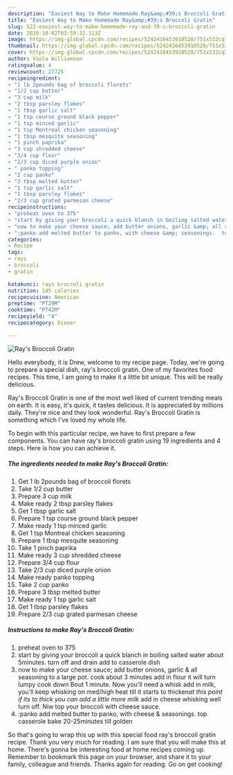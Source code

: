 ```yaml
---
description: "Easiest Way to Make Homemade Ray&amp;#39;s Broccoli Gratin"
title: "Easiest Way to Make Homemade Ray&amp;#39;s Broccoli Gratin"
slug: 522-easiest-way-to-make-homemade-ray-and-39-s-broccoli-gratin
date: 2020-10-02T03:59:32.113Z
image: https://img-global.cpcdn.com/recipes/5242416453910528/751x532cq70/rays-broccoli-gratin-recipe-main-photo.jpg
thumbnail: https://img-global.cpcdn.com/recipes/5242416453910528/751x532cq70/rays-broccoli-gratin-recipe-main-photo.jpg
cover: https://img-global.cpcdn.com/recipes/5242416453910528/751x532cq70/rays-broccoli-gratin-recipe-main-photo.jpg
author: Viola Williamson
ratingvalue: 4
reviewcount: 27725
recipeingredient:
- "1 lb 2pounds bag of broccoli florets"
- "1/2 cup butter"
- "3 cup milk"
- "2 tbsp parsley flakes"
- "1 tbsp garlic salt"
- "1 tsp course ground black pepper"
- "1 tsp minced garlic"
- "1 tsp Montreal chicken seasoning"
- "1 tbsp mesquite seasoning"
- "1 pinch paprika"
- "3 cup shredded cheese"
- "3/4 cup flour"
- "2/3 cup diced purple onion"
- " panko topping"
- "2 cup panko"
- "3 tbsp melted butter"
- "1 tsp garlic salt"
- "1 tbsp parsley flakes"
- "2/3 cup grated parmesan cheese"
recipeinstructions:
- "preheat oven to 375"
- "start by giving your broccoli a quick blanch in boiling salted water about 5minutes. turn off and drain add to casserole dish"
- "now to make your cheese sauce; add butter onions, garlic &amp; all seasoning to a large pot. cook about 3 minutes add in flour it will turn lumpy cook down Bout 1 minute. Now you&#39;ll need a whisk add in milk, you&#39;ll keep whisking on med/high heat till it starts to thicken*at this point if its to thick you can add a little more milk* add in cheese whisking well turn off. Niw top your broccoli with cheese sauce."
- ":panko add melted butter to panko, with cheese &amp; seasonings.  top casserole bake 20-25minutes till golden"
categories:
- Recipe
tags:
- rays
- broccoli
- gratin

katakunci: rays broccoli gratin 
nutrition: 145 calories
recipecuisine: American
preptime: "PT29M"
cooktime: "PT42M"
recipeyield: "4"
recipecategory: Dinner

---
```



![Ray&#39;s Broccoli Gratin](https://img-global.cpcdn.com/recipes/5242416453910528/751x532cq70/rays-broccoli-gratin-recipe-main-photo.jpg)

Hello everybody, it is Drew, welcome to my recipe page. Today, we're going to prepare a special dish, ray&#39;s broccoli gratin. One of my favorites food recipes. This time, I am going to make it a little bit unique. This will be really delicious.

Ray&#39;s Broccoli Gratin is one of the most well liked of current trending meals on earth. It is easy, it's quick, it tastes delicious. It is appreciated by millions daily. They're nice and they look wonderful. Ray&#39;s Broccoli Gratin is something which I've loved my whole life.




To begin with this particular recipe, we have to first prepare a few components. You can have ray&#39;s broccoli gratin using 19 ingredients and 4 steps. Here is how you can achieve it.

<!--inarticleads1-->

##### The ingredients needed to make Ray&#39;s Broccoli Gratin:

1. Get 1 lb 2pounds bag of broccoli florets
1. Take 1/2 cup butter
1. Prepare 3 cup milk
1. Make ready 2 tbsp parsley flakes
1. Get 1 tbsp garlic salt
1. Prepare 1 tsp course ground black pepper
1. Make ready 1 tsp minced garlic
1. Get 1 tsp Montreal chicken seasoning
1. Prepare 1 tbsp mesquite seasoning
1. Take 1 pinch paprika
1. Make ready 3 cup shredded cheese
1. Prepare 3/4 cup flour
1. Take 2/3 cup diced purple onion
1. Make ready  panko topping
1. Take 2 cup panko
1. Prepare 3 tbsp melted butter
1. Make ready 1 tsp garlic salt
1. Get 1 tbsp parsley flakes
1. Prepare 2/3 cup grated parmesan cheese




<!--inarticleads2-->

##### Instructions to make Ray&#39;s Broccoli Gratin:

1. preheat oven to 375
1. start by giving your broccoli a quick blanch in boiling salted water about 5minutes. turn off and drain add to casserole dish
1. now to make your cheese sauce; add butter onions, garlic &amp; all seasoning to a large pot. cook about 3 minutes add in flour it will turn lumpy cook down Bout 1 minute. Now you&#39;ll need a whisk add in milk, you&#39;ll keep whisking on med/high heat till it starts to thicken*at this point if its to thick you can add a little more milk* add in cheese whisking well turn off. Niw top your broccoli with cheese sauce.
1. :panko add melted butter to panko, with cheese &amp; seasonings.  top casserole bake 20-25minutes till golden




So that's going to wrap this up with this special food ray&#39;s broccoli gratin recipe. Thank you very much for reading. I am sure that you will make this at home. There's gonna be interesting food at home recipes coming up. Remember to bookmark this page on your browser, and share it to your family, colleague and friends. Thanks again for reading. Go on get cooking!
